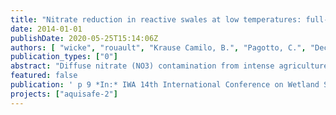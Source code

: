 ```yaml
---
title: "Nitrate reduction in reactive swales at low temperatures: full-size field system vs. technical scale"
date: 2014-01-01
publishDate: 2020-05-25T15:14:06Z
authors: [ "wicke", "rouault", "Krause Camilo, B.", "Pagotto, C.", "Dechesne, M.", "Soyeux, E." ]
publication_types: ["0"]
abstract: "Diffuse nitrate (NO3) contamination from intense agriculture adversely impacts freshwater ecosystems, and can also result in nitrate concentrations exceeding limits set in drinking water regulation, when receiving surface waters are used for drinking water production. Implementation of near-natural mitigation zones such as reactive swales or wetlands have been proven to be promising measures to reduce nitrate loads in agricultural drainage waters. However, the behavior of these systems at low temperatures and its dependence on system design is not well known until now. In this study, the behavior of a full scale (length: 45 m) reactive swale treating drainage water of an agricultural watershed in Brittany (France) with high nitrate concentrations in the receiving river, was monitored for one season (6 months). As flow in this field scale system is usually restricted to winter and spring months (December – May), it usually operates at low water temperatures of 5°C - 10°C. Tracer tests revealed shorter than designed retention times due to high inflows and preferential flow in the swale. Results show a correlation between residence time and nitrate reduction with low removal (<10%) at short residence times (<0.1 d), increasing to >25% at residence times >10h (0.4 d). Performance was compared to results of two technical scale reactive swales (length: 8 m) operated for 1.5 years at two different residence times (0.4 and 2.5 days), situated at a test site of the German Federal Environmental Agency (UBA) in Berlin (Germany). Similar nitrate reduction was observed for comparable temperature and residence time, showing that up-scaling is a suitable approach to transfer knowledge gathered from technical scale experiments to field conditions. For the design of new mitigation systems, one recommendation is to investigate carefully expected inflow volumes in advance to ensure a sufficient residence time for effective nitrate reduction at low temperatures."
featured: false
publication: ' p 9 *In:* IWA 14th International Conference on Wetland Systems for Water Pollution Control (ICWS). Shanghai, China. 13-17 October 2014'
projects: ["aquisafe-2"]
---
```


